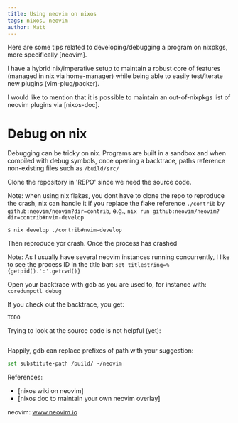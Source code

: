 ```yaml
---
title: Using neovim on nixos
tags: nixos, neovim
author: Matt
---
```


Here are some tips related to developing/debugging a program on nixpkgs, more specifically [neovim].

I have a hybrid nix/imperative setup to maintain a robust core of features
(managed in nix via home-manager)
while being able to easily test/iterate new plugins (vim-plug/packer).

I would like to mention that it is possible to maintain an out-of-nixpkgs list
of neovim plugins via [nixos-doc].


# Debug on nix

Debugging can be tricky on nix. Programs are built in a sandbox and when
compiled with debug symbols, once opening a backtrace, paths reference
non-existing files such as `/build/src/`
<!-- TODO copy a valid example -->

Clone the repository in 'REPO' since we need the source code.
<!-- see if hakyll supports notes -->
Note: when using nix flakes, you dont have to clone the repo to reproduce the crash, nix can handle it if you replace the flake reference `./contrib` by `github:neovim/neovim?dir=contrib`, e.g., `nix run github:neovim/neovim?dir=contrib#nvim-develop`

```
$ nix develop ./contrib#nvim-develop
```

Then reproduce yor crash. Once the process has crashed

Note: As I usually have several neovim instances running concurrently, I like to
see the process ID in the title bar: `set titlestring=%{getpid().':'.getcwd()}`


Open your backtrace with gdb as you are used to, for instance with:
`coredumpctl debug`

If you check out the backtrace, you get:
```
TODO
```
Trying to look at the source code  is not helpful (yet):
```
```

Happily, gdb can replace prefixes of path with your suggestion:

```sh
set substitute-path /build/ ~/neovim
```



References:

- [nixos wiki on neovim]
- [nixos doc to maintain your own neovim overlay]

neovim: www.neovim.io
